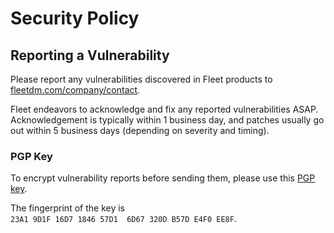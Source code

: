 # Security Policy

## Reporting a Vulnerability

Please report any vulnerabilities discovered in Fleet products to [fleetdm.com/company/contact](https://fleetdm.com/company/contact).

Fleet endeavors to acknowledge and fix any reported vulnerabilities ASAP. Acknowledgement is typically within 1 business day, and patches usually go out within 5 business days (depending on severity and timing).

### PGP Key

To encrypt vulnerability reports before sending them, please use this [PGP key](https://keys.openpgp.org/vks/v1/by-fingerprint/23A19D1F16D7184657D16D67320DB57DE4F0EE8F). 

The fingerprint of the key is `23A1 9D1F 16D7 1846 57D1  6D67 320D B57D E4F0 EE8F`.
